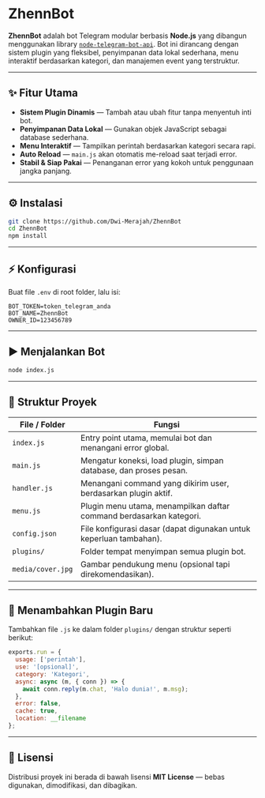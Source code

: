 # ZhennBot

**ZhennBot** adalah bot Telegram modular berbasis **Node.js** yang dibangun menggunakan library [`node-telegram-bot-api`](https://github.com/yagop/node-telegram-bot-api). Bot ini dirancang dengan sistem plugin yang fleksibel, penyimpanan data lokal sederhana, menu interaktif berdasarkan kategori, dan manajemen event yang terstruktur.

---

## ✨ Fitur Utama

- **Sistem Plugin Dinamis** — Tambah atau ubah fitur tanpa menyentuh inti bot.
- **Penyimpanan Data Lokal** — Gunakan objek JavaScript sebagai database sederhana.
- **Menu Interaktif** — Tampilkan perintah berdasarkan kategori secara rapi.
- **Auto Reload** — `main.js` akan otomatis me-reload saat terjadi error.
- **Stabil & Siap Pakai** — Penanganan error yang kokoh untuk penggunaan jangka panjang.

---

## ⚙️ Instalasi

```bash
git clone https://github.com/Dwi-Merajah/ZhennBot
cd ZhennBot
npm install
```

---

## ⚡ Konfigurasi

Buat file `.env` di root folder, lalu isi:

```env
BOT_TOKEN=token_telegram_anda
BOT_NAME=ZhennBot
OWNER_ID=123456789
```

---

## ▶️ Menjalankan Bot

```bash
node index.js
```

---

## 📁 Struktur Proyek

| File / Folder     | Fungsi                                                                 |
|-------------------|------------------------------------------------------------------------|
| `index.js`        | Entry point utama, memulai bot dan menangani error global.             |
| `main.js`         | Mengatur koneksi, load plugin, simpan database, dan proses pesan.      |
| `handler.js`      | Menangani command yang dikirim user, berdasarkan plugin aktif.         |
| `menu.js`         | Plugin menu utama, menampilkan daftar command berdasarkan kategori.    |
| `config.json`     | File konfigurasi dasar (dapat digunakan untuk keperluan tambahan).     |
| `plugins/`        | Folder tempat menyimpan semua plugin bot.                              |
| `media/cover.jpg` | Gambar pendukung menu (opsional tapi direkomendasikan).                |

---

## 🧩 Menambahkan Plugin Baru

Tambahkan file `.js` ke dalam folder `plugins/` dengan struktur seperti berikut:

```js
exports.run = {
  usage: ['perintah'],
  use: '[opsional]',
  category: 'Kategori',
  async: async (m, { conn }) => {
    await conn.reply(m.chat, 'Halo dunia!', m.msg);
  },
  error: false,
  cache: true,
  location: __filename
};
```

---

## 📜 Lisensi

Distribusi proyek ini berada di bawah lisensi **MIT License** — bebas digunakan, dimodifikasi, dan dibagikan.
